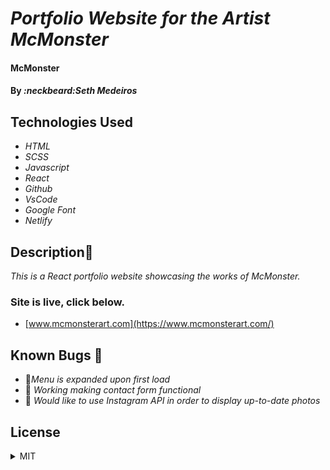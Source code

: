 # _Portfolio Website for the Artist McMonster_

#### McMonster

#### By _**:neckbeard:Seth Medeiros**_

## Technologies Used

- _HTML_
- _SCSS_
- _Javascript_
- _React_
- _Github_
- _VsCode_
- _Google Font_
- _Netlify_

## Description:memo:

_This is a React portfolio website showcasing the works of McMonster._

### Site is live, click below.

- [www.mcmonsterart.com](https://www.mcmonsterart.com/)

## Known Bugs :bug:

- :bug:_Menu is expanded upon first load_
- :construction: _Working making contact form functional_
- :construction: _Would like to use Instagram API in order to display up-to-date photos_

## License

<details>
  <summary>MIT</summary>
Copyright <2021> <Seth Medeiros>

Permission is hereby granted, free of charge, to any person obtaining a copy of this software and associated documentation files (the "Software"), to deal in the Software without restriction, including without limitation the rights to use, copy, modify, merge, publish, distribute, sublicense, and/or sell copies of the Software, and to permit persons to whom the Software is furnished to do so, subject to the following conditions:

The above copyright notice and this permission notice shall be included in all copies or substantial portions of the Software.

THE SOFTWARE IS PROVIDED "AS IS", WITHOUT WARRANTY OF ANY KIND, EXPRESS OR IMPLIED, INCLUDING BUT NOT LIMITED TO THE WARRANTIES OF MERCHANTABILITY, FITNESS FOR A PARTICULAR PURPOSE AND NONINFRINGEMENT. IN NO EVENT SHALL THE AUTHORS OR COPYRIGHT HOLDERS BE LIABLE FOR ANY CLAIM, DAMAGES OR OTHER LIABILITY, WHETHER IN AN ACTION OF CONTRACT, TORT OR OTHERWISE, ARISING FROM, OUT OF OR IN CONNECTION WITH THE SOFTWARE OR THE USE OR OTHER DEALINGS IN THE SOFTWARE.

</details>
